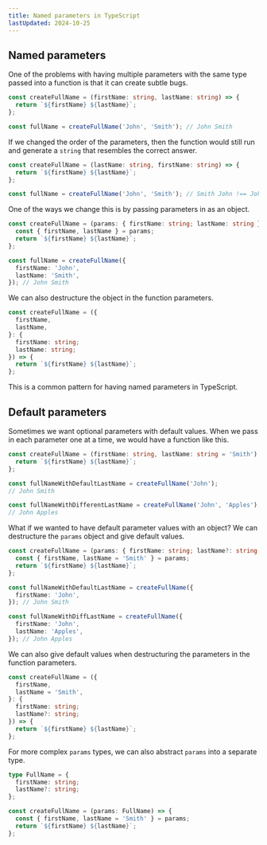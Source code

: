 ```yaml
---
title: Named parameters in TypeScript
lastUpdated: 2024-10-25
---
```


## Named parameters

One of the problems with having multiple parameters with the same type passed into a function is that it can create subtle bugs.

```ts
const createFullName = (firstName: string, lastName: string) => {
  return `${firstName} ${lastName}`;
};

const fullName = createFullName('John', 'Smith'); // John Smith
```

If we changed the order of the parameters, then the function would still run and generate a `string` that resembles the correct answer.

```ts
const createFullName = (lastName: string, firstName: string) => {
  return `${firstName} ${lastName}`;
};

const fullName = createFullName('John', 'Smith'); // Smith John !== John Smith
```

One of the ways we change this is by passing parameters in as an object.

```ts
const createFullName = (params: { firstName: string; lastName: string }) => {
  const { firstName, lastName } = params;
  return `${firstName} ${lastName}`;
};

const fullName = createFullName({
  firstName: 'John',
  lastName: 'Smith',
}); // John Smith
```

We can also destructure the object in the function parameters.

```ts
const createFullName = ({
  firstName,
  lastName,
}: {
  firstName: string;
  lastName: string;
}) => {
  return `${firstName} ${lastName}`;
};
```

This is a common pattern for having named parameters in TypeScript.

## Default parameters

Sometimes we want optional parameters with default values. When we pass in each parameter one at a time, we would have a function like this.

```ts
const createFullName = (firstName: string, lastName: string = 'Smith') => {
  return `${firstName} ${lastName}`;
};

const fullNameWithDefaultLastName = createFullName('John');
// John Smith

const fullNameWithDifferentLastName = createFullName('John', 'Apples');
// John Apples
```

What if we wanted to have default parameter values with an object? We can destructure the `params` object and give default values.

```ts
const createFullName = (params: { firstName: string; lastName?: string }) => {
  const { firstName, lastName = 'Smith' } = params;
  return `${firstName} ${lastName}`;
};

const fullNameWithDefaultLastName = createFullName({
  firstName: 'John',
}); // John Smith

const fullNameWithDiffLastName = createFullName({
  firstName: 'John',
  lastName: 'Apples',
}); // John Apples
```

We can also give default values when destructuring the parameters in the function parameters.

```ts {3}
const createFullName = ({
  firstName,
  lastName = 'Smith',
}: {
  firstName: string;
  lastName?: string;
}) => {
  return `${firstName} ${lastName}`;
};
```

For more complex `params` types, we can also abstract `params` into a separate type.

```ts
type FullName = {
  firstName: string;
  lastName?: string;
};

const createFullName = (params: FullName) => {
  const { firstName, lastName = 'Smith' } = params;
  return `${firstName} ${lastName}`;
};
```
